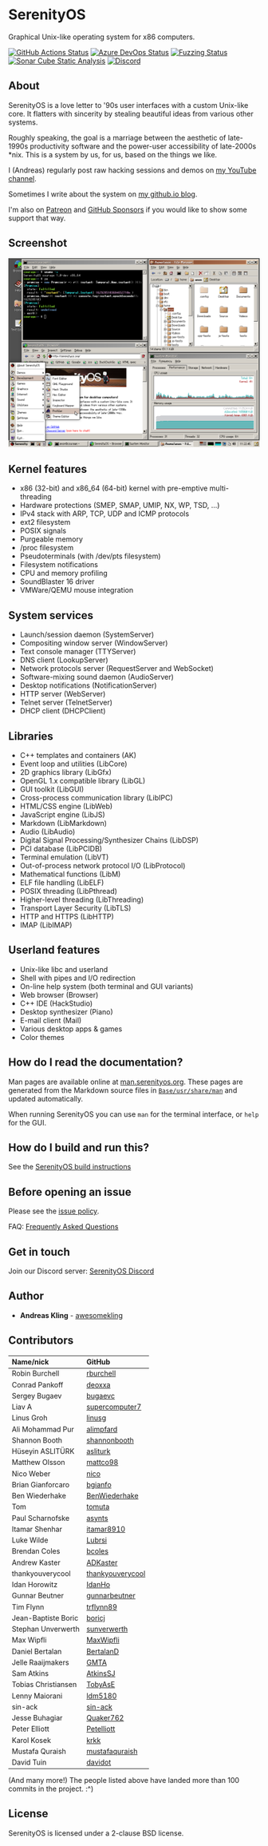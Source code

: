 # SerenityOS

Graphical Unix-like operating system for x86 computers.

[![GitHub Actions Status](https://github.com/SerenityOS/serenity/workflows/Build,%20lint,%20and%20test/badge.svg)](https://github.com/SerenityOS/serenity/actions?query=workflow%3A"Build%2C%20lint%2C%20and%20test")
[![Azure DevOps Status](https://dev.azure.com/SerenityOS/SerenityOS/_apis/build/status/CI?branchName=master)](https://dev.azure.com/SerenityOS/SerenityOS/_build/latest?definitionId=1&branchName=master)
[![Fuzzing Status](https://oss-fuzz-build-logs.storage.googleapis.com/badges/serenity.svg)](https://bugs.chromium.org/p/oss-fuzz/issues/list?sort=-opened&can=1&q=proj:serenity)
[![Sonar Cube Static Analysis](https://sonarcloud.io/api/project_badges/measure?project=SerenityOS_serenity&metric=ncloc)](https://sonarcloud.io/dashboard?id=SerenityOS_serenity)
[![Discord](https://img.shields.io/discord/830522505605283862.svg?logo=discord&logoColor=white&logoWidth=20&labelColor=7289DA&label=Discord&color=17cf48)](https://discord.gg/serenityos)

## About

SerenityOS is a love letter to '90s user interfaces with a custom Unix-like core. It flatters with sincerity by stealing beautiful ideas from various other systems.

Roughly speaking, the goal is a marriage between the aesthetic of late-1990s productivity software and the power-user accessibility of late-2000s \*nix. This is a system by us, for us, based on the things we like.

I (Andreas) regularly post raw hacking sessions and demos on [my YouTube channel](https://www.youtube.com/c/AndreasKling/).

Sometimes I write about the system on [my github.io blog](https://awesomekling.github.io/).

I'm also on [Patreon](https://www.patreon.com/serenityos) and [GitHub Sponsors](https://github.com/sponsors/awesomekling) if you would like to show some support that way.

## Screenshot

![Screenshot as of b36968c.png](https://raw.githubusercontent.com/SerenityOS/serenity/master/Meta/screenshot-b36968c.png)

## Kernel features

* x86 (32-bit) and x86_64 (64-bit) kernel with pre-emptive multi-threading
* Hardware protections (SMEP, SMAP, UMIP, NX, WP, TSD, ...)
* IPv4 stack with ARP, TCP, UDP and ICMP protocols
* ext2 filesystem
* POSIX signals
* Purgeable memory
* /proc filesystem
* Pseudoterminals (with /dev/pts filesystem)
* Filesystem notifications
* CPU and memory profiling
* SoundBlaster 16 driver
* VMWare/QEMU mouse integration

## System services

* Launch/session daemon (SystemServer)
* Compositing window server (WindowServer)
* Text console manager (TTYServer)
* DNS client (LookupServer)
* Network protocols server (RequestServer and WebSocket)
* Software-mixing sound daemon (AudioServer)
* Desktop notifications (NotificationServer)
* HTTP server (WebServer)
* Telnet server (TelnetServer)
* DHCP client (DHCPClient)

## Libraries

* C++ templates and containers (AK)
* Event loop and utilities (LibCore)
* 2D graphics library (LibGfx)
* OpenGL 1.x compatible library (LibGL)
* GUI toolkit (LibGUI)
* Cross-process communication library (LibIPC)
* HTML/CSS engine (LibWeb)
* JavaScript engine (LibJS)
* Markdown (LibMarkdown)
* Audio (LibAudio)
* Digital Signal Processing/Synthesizer Chains (LibDSP)
* PCI database (LibPCIDB)
* Terminal emulation (LibVT)
* Out-of-process network protocol I/O (LibProtocol)
* Mathematical functions (LibM)
* ELF file handling (LibELF)
* POSIX threading (LibPthread)
* Higher-level threading (LibThreading)
* Transport Layer Security (LibTLS)
* HTTP and HTTPS (LibHTTP)
* IMAP (LibIMAP)

## Userland features

* Unix-like libc and userland
* Shell with pipes and I/O redirection
* On-line help system (both terminal and GUI variants)
* Web browser (Browser)
* C++ IDE (HackStudio)
* Desktop synthesizer (Piano)
* E-mail client (Mail)
* Various desktop apps & games
* Color themes

## How do I read the documentation?

Man pages are available online at [man.serenityos.org](https://man.serenityos.org). These pages are generated from the Markdown source files in [`Base/usr/share/man`](https://github.com/SerenityOS/serenity/tree/master/Base/usr/share/man) and updated automatically.

When running SerenityOS you can use `man` for the terminal interface, or `help` for the GUI.

## How do I build and run this?

See the [SerenityOS build instructions](https://github.com/SerenityOS/serenity/blob/master/Documentation/BuildInstructions.md)

## Before opening an issue

Please see the [issue policy](https://github.com/SerenityOS/serenity/blob/master/CONTRIBUTING.md#issue-policy).

FAQ: [Frequently Asked Questions](https://github.com/SerenityOS/serenity/blob/master/Documentation/FAQ.md)

## Get in touch

Join our Discord server: [SerenityOS Discord](https://discord.gg/serenityos)

## Author

* **Andreas Kling** - [awesomekling](https://twitter.com/awesomekling)

## Contributors

| Name/nick           | GitHub                                                  |
|:--------------------|:--------------------------------------------------------|
| Robin Burchell      | [rburchell](https://github.com/rburchell)               |
| Conrad Pankoff      | [deoxxa](https://github.com/deoxxa)                     |
| Sergey Bugaev       | [bugaevc](https://github.com/bugaevc)                   |
| Liav A              | [supercomputer7](https://github.com/supercomputer7)     |
| Linus Groh          | [linusg](https://github.com/linusg)                     |
| Ali Mohammad Pur    | [alimpfard](https://github.com/alimpfard)               |
| Shannon Booth       | [shannonbooth](https://github.com/shannonbooth)         |
| Hüseyin ASLITÜRK    | [asliturk](https://github.com/asliturk)                 |
| Matthew Olsson      | [mattco98](https://github.com/mattco98)                 |
| Nico Weber          | [nico](https://github.com/nico)                         |
| Brian Gianforcaro   | [bgianfo](https://github.com/bgianfo)                   |
| Ben Wiederhake      | [BenWiederhake](https://github.com/BenWiederhake)       |
| Tom                 | [tomuta](https://github.com/tomuta)                     |
| Paul Scharnofske    | [asynts](https://github.com/asynts)                     |
| Itamar Shenhar      | [itamar8910](https://github.com/itamar8910)             |
| Luke Wilde          | [Lubrsi](https://github.com/Lubrsi)                     |
| Brendan Coles       | [bcoles](https://github.com/bcoles)                     |
| Andrew Kaster       | [ADKaster](https://github.com/ADKaster)                 |
| thankyouverycool    | [thankyouverycool](https://github.com/thankyouverycool) |
| Idan Horowitz       | [IdanHo](https://github.com/IdanHo)                     |
| Gunnar Beutner      | [gunnarbeutner](https://github.com/gunnarbeutner)       |
| Tim Flynn           | [trflynn89](https://github.com/trflynn89)               |
| Jean-Baptiste Boric | [boricj](https://github.com/boricj)                     |
| Stephan Unverwerth  | [sunverwerth](https://github.com/sunverwerth)           |
| Max Wipfli          | [MaxWipfli](https://github.com/MaxWipfli)               |
| Daniel Bertalan     | [BertalanD](https://github.com/BertalanD)               |
| Jelle Raaijmakers   | [GMTA](https://github.com/GMTA)                         |
| Sam Atkins          | [AtkinsSJ](https://github.com/AtkinsSJ)                 |
| Tobias Christiansen | [TobyAsE](https://github.com/TobyAsE)                   |
| Lenny Maiorani      | [ldm5180](https://github.com/ldm5180)                   |
| sin-ack             | [sin-ack](https://github.com/sin-ack)                   |
| Jesse Buhagiar      | [Quaker762](https://github.com/Quaker762)               |
| Peter Elliott       | [Petelliott](https://github.com/Petelliott)             |
| Karol Kosek         | [krkk](https://github.com/krkk)                         |
| Mustafa Quraish     | [mustafaquraish](https://github.com/mustafaquraish)     |
| David Tuin          | [davidot](https://github.com/davidot)                   |


(And many more!) The people listed above have landed more than 100 commits in the project. :^)

## License

SerenityOS is licensed under a 2-clause BSD license.
